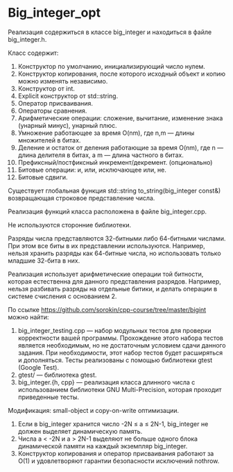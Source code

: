 # Big_integer_opt
Реализация содержиться в классе big_integer и находиться в файле big_integer.h. 

Класс содержит:
1. Конструктор по умолчанию, инициализирующий число нулем.
2. Конструктор копирования, после которого исходный объект и копию можно изменять независимо.
3. Конструктор от int.
4. Explicit конструктор от std::string.
5. Оператор присваивания.
6. Операторы сравнения.
7. Арифметические операции: сложение, вычитание, изменение знака (унарный минус), унарный плюс.
8. Умножение работающее за время O(nm), где n,m — длины множителей в битах.
9. Деление и остаток от деления работающие за время O(nm), где n — длина делителя в битах, а m — длина частного в битах.
10. Префиксный/постфиксный инкремент/декремент. (опционально)
11. Битовые операции: и, или, исключающее или, не.
12. Битовые сдвиги.

Существует глобальная функция std::string to_string(big_integer const&) возвращающая строковое представление числа.

Реализация функций класса расположена в файле big_integer.cpp.

Не используются сторонние библиотеки.

Разряды числа представляются 32-битными либо 64-битными числами. При этом все биты в их представлении используются. Например, нельзя хранить разряды как 64-битные числа, но использовать только младшие 32-бита в них.

Реализация использует арифметические операции той битности, которая естественна для данного представления разрядов. Например, нельзя разбивать разряды на отдельные битики, и делать операции в системе счисления с основанием 2.

По ссылке https://github.com/sorokin/cpp-course/tree/master/bigint можно найти:
1. big_integer_testing.cpp — набор модульных тестов для проверки корректности вашей программы. Прохождение этого набора тестов является необходимым, но не достаточным условием сдачи данного задания. При необходимости, этот набор тестов будет расширяться и дополняться. Тесты реализованы с помощью библиотеки gtest (Google Test).
2. gtest/ — библиотека gtest.
3. big_integer.{h, cpp} — реализация класса длинного числа с использованием библиотеки GNU Multi-Precision, которая проходит приведенные тесты.

Модификация:
small-object и copy-on-write оптимизации.
1. Если в big_integer хранится число -2N ≤ a ≤ 2N-1, big_integer не должен выделяет динамическую память.
2. Числа a < -2N и a > 2N-1 выделяют не больше одного блока динамической памяти на каждый экземпляр big_integer.
3. Конструктор копирования и оператор присваивания работают за O(1) и удовлетворяют гарантии безопасности исключений nothrow.

